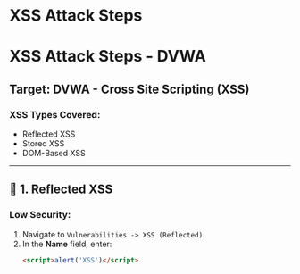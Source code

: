 # XSS Attack Steps

# XSS Attack Steps - DVWA

## Target: DVWA - Cross Site Scripting (XSS)

### XSS Types Covered:
- Reflected XSS
- Stored XSS
- DOM-Based XSS

---

## 🔹 1. Reflected XSS

### Low Security:
1. Navigate to `Vulnerabilities -> XSS (Reflected)`.
2. In the **Name** field, enter:
   ```html
   <script>alert('XSS')</script>
